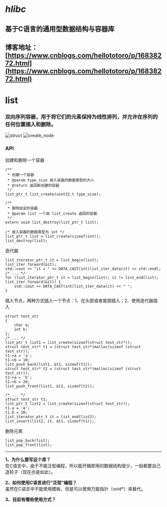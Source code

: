 <!--
 * @Author: totoro huangjian921@outlook.com
 * @Date: 2022-10-26 00:17:22
 * @FilePath: /hlibc/README.md
 * @Description: None
 * @other: None
-->
# ***hlibc***
## 基于C语言的通用型数据结构与容器库
博客地址：[https://www.cnblogs.com/hellototoro/p/16838272.html](https://www.cnblogs.com/hellototoro/p/16838272.html)
---

# **list**
### 双向序列容器，用于将它们的元素保持为线性排列，并允许在序列的任何位置插入和删除。

![struct](https://img2022.cnblogs.com/blog/1121656/202210/1121656-20221029111424718-370591967.jpg)
![create_node](https://img2022.cnblogs.com/blog/1121656/202210/1121656-20221029111452581-1489188669.jpg)

### API 
创建和删除一个容器
```
/**
 * 创建一个容器
 * @param type_size 装入容器的数据类型的大小
 * @return 返回新创建的容器
 */
list_ptr_t list_create(uint32_t type_size);

/**
 * 删除给定的容器
 * @param list 一个由 list_create 返回的容器
 */
extern void list_destroy(list_ptr_t list);

/* 装入容器的数据类型为 int */
list_ptr_t list = list_create(sizeof(int));
list_destroy(list);
```
迭代器
```
list_iterator_ptr_t it = list_begin(list);
list_iter_forward(&it);
std::cout << "it = " << DATA_CAST(int)list_iter_data(it) << std::endl;
/* ... */
for (list_iterator_ptr_t it = list_begin(list); it != list_end(list); list_iter_forward(&it)) {
    std::cout << DATA_CAST(int)list_iter_data(it) << " ";
}
```
插入节点，两种方式插入一个节点：1、在头部或者尾部插入；2、使用迭代器插入
```
struct test_str
{
    char a;
    int b;
};
/* ... */
list_ptr_t list1 = list_create(sizeof(struct test_str*));
struct test_str* t1 = (struct test_str*)malloc(sizeof (struct test_str));
t1->a = 'a';
t1->b = 10;
list_push_back(list1, &t1, sizeof(t1));
struct test_str* t2 = (struct test_str*)malloc(sizeof (struct test_str));
t2->a = 'b';
t2->b = 20;
list_push_front(list1, &t2, sizeof(t2));

/* ... */
struct test_str t1;
list_ptr_t list2 = list_create(sizeof(struct test_str));
t1.a = 'a';
t1.b = 10;
list_iterator_ptr_t it = list_end(list2);
list_insert(list2, it, &t1, sizeof(t1));
```
删除元素
```
list_pop_back(list);
list_pop_front(list);
```
---

**1、为什么要写这个库？**<br>
在C语言中，由于不能泛型编程，所以能开箱即用的数据结构很少，一般都要自己造轮子（现在亦是如此）。

**2、如何使用*C*语言进行“泛型”编程？**<br>
虽然在C语言中不能使用模板，但是可以使用万能指针（void*）来替代。

**3、目前有哪些使用方式？**
